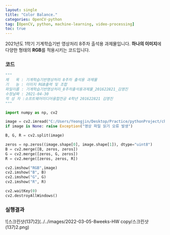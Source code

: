 ```yaml
---
layout: single
title: "Color Balance."
categories: OpenCV-python
tag: [OpenCV, python, machine-learning, video-processing]
toc: true
---
```


2021년도 1학기 기계학습기반 영상처리 8주차 출석용 과제물입니다.
**하나의 이미지**에 다양한 형태의 **RGB**를 적용시키는 코드입니다.

### 코드

```python
"""
제   목 : 기계학습기반영상처리 8주차 출석용 과제물
기   능 : 이미지 RGB출력 및 조합
파일이름 : 기계학습기반영상처리_8주차출석용과제물_201622821_김영진
수정날짜 : 2021-04-30
작 성 자 :소프트웨어미디어융합전공 4학년 201622821 김영진
"""

import numpy as np, cv2

image = cv2.imread("C:/Users/Yeongjin/Desktop/Practice/pythonProject/chap05/images/image.png", cv2.IMREAD_COLOR)
if image is None: raise Exception("영상 파일 읽기 오류 발생")

B, G, R = cv2.split(image)

zeros = np.zeros((image.shape[0], image.shape[1]), dtype="uint8")
B = cv2.merge([B, zeros, zeros])
G = cv2.merge([zeros, G, zeros])
R = cv2.merge([zeros, zeros, R])

cv2.imshow("RGB",image)
cv2.imshow("B", B)
cv2.imshow("G", G)
cv2.imshow("R", R)

cv2.waitKey(0)
cv2.destroyAllWindows()
```

### 실행결과

![스크린샷(137)2](../../images/2022-03-05-8weeks-HW copy/스크린샷(137)2.png)
